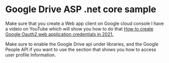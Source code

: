# Google Drive ASP .net core sample

Make sure that you create a Web app client on Google cloud console I have a videio on YouTube which will show you how to do that [How to create Google Oauth2 web application credentials in 2021.](https://youtu.be/pBVAyU4pZOU)

Make sure to enable the Google Drive api under libraries, and the Google People API if you want to use the section that shows you how to access user profile Information.

